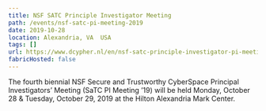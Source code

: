 ```yaml
---
title: NSF SATC Principle Investigator Meeting
path: /events/nsf-satc-pi-meeting-2019
date: 2019-10-28
location: Alexandria, VA  USA
tags: []
url: https://www.dcypher.nl/en/nsf-satc-principle-investigator-pi-meeting
fabricHosted: false
---
```


The fourth biennial NSF Secure and Trustworthy CyberSpace Principal Investigators’ Meeting (SaTC PI Meeting ’19) will be held Monday, October 28 & Tuesday, October 29, 2019 at the Hilton Alexandria Mark Center.